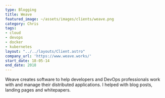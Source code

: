 ```yaml
---
type: Blogging
title: Weave
featured_image: ~/assets/images/clients/weave.png
category: Chris
tags:
- cloud
- devops
- docker
- kubernetes
layout: "../../layouts/Client.astro"
company_url: 'https://www.weave.works/'
start_date: 18-05-14
end_date: 2018
---
```


Weave creates software to help developers and DevOps professionals work with and manage their distributed applications. I helped with blog posts, landing pages and whitepapers.
